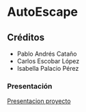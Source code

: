 # AutoEscape


## Créditos
- Pablo Andrés Cataño 
- Carlos Escobar López
- Isabella Palacio Pérez


### Presentación

[Presentacion proyecto]()
